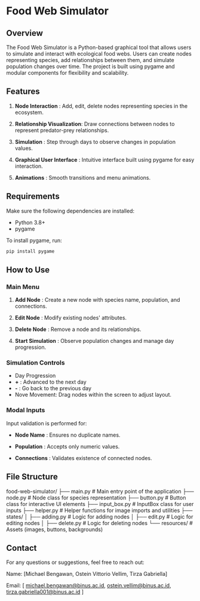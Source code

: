 # Food Web Simulator
## Overview

The Food Web Simulator is a Python-based graphical tool that allows users to simulate and interact with ecological food webs. Users can create nodes representing species, add relationships between them, and simulate population changes over time. The project is built using pygame and modular components for flexibility and scalability.

## Features

1. **Node Interaction** : Add, edit, delete nodes representing species in the ecosystem.

2. **Relationship Visualization**: Draw connections between nodes to represent predator-prey relationships.

3. **Simulation** : Step through days to observe changes in population values.

4. **Graphical User Interface** : Intuitive interface built using pygame for easy interaction.

5. **Animations** : Smooth transitions and menu animations.

## Requirements
Make sure the following dependencies are installed:
- Python 3.8+
- pygame

To install pygame, run:
```bash 
pip install pygame 
```

## How to Use
### Main Menu

1. **Add Node** : Create a new node with species name, population, and connections.

2. **Edit Node** : Modify existing nodes' attributes.

3. **Delete Node** : Remove a node and its relationships.

4. **Start Simulation** : Observe population changes and manage day progression.

### Simulation Controls
- Day Progression
- **+** : Advanced to the next day
- **-** : Go back to the previous day
- Nove Movement: Drag nodes within the screen to adjust layout.

### Modal Inputs
Input validation is performed for:
- **Node Name** : Ensures no duplicate names.

- **Population** : Accepts only numeric values.

- **Connections** : Validates existence of connected nodes.

## File Structure
food-web-simulator/
├── main.py                # Main entry point of the application
├── node.py                # Node class for species representation
├── button.py              # Button class for interactive UI elements
├── input_box.py           # InputBox class for user inputs
├── helper.py              # Helper functions for image imports and utilities
├── states/
│   ├── adding.py          # Logic for adding nodes
│   ├── edit.py            # Logic for editing nodes
│   ├── delete.py          # Logic for deleting nodes
└── resources/             # Assets (images, buttons, backgrounds)

## Contact
For any questions or suggestions, feel free to reach out:

Name: [Michael Bengawan, Ostein Vittorio Vellim, Tirza Gabriella]

Email: [ michael.bengawan@binus.ac.id, ostein.vellim@binus.ac.id, tirza.gabriella001@binus.ac.id ]


